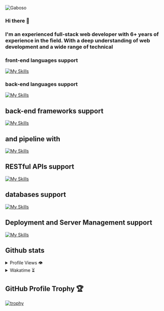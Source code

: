 
![Gaboso]([https://github.com/Gaboso/Gaboso/blob/master/github_cover.png](https://github.com/ibraimfarag/ibraimfarag/blob/b2e195ecd09862a78364333e9df0062602d9a2cc/IMG_613vcv.png) "ibrahim")

### Hi there 👋
### I'm an experienced full-stack web developer with 6+ years of experience in the field. With a deep understanding of web development and a wide range of technical

### front-end languages support

[![My Skills](https://skillicons.dev/icons?i=js,jquery,html,css,bootstrap,tailwind,materialui,vue,react,angular)](https://ibrahimahmed.info/)

### back-end languages support

[![My Skills](https://skillicons.dev/icons?i=php,nodejs,dart,py)](https://ibrahimahmed.info/)

## back-end frameworks support

[![My Skills](https://skillicons.dev/icons?i=laravel,flutter,wordpress,electron)](https://ibrahimahmed.info/)

## and pipeline with
[![My Skills](https://skillicons.dev/icons?i=jenkins,docker)](https://ibrahimahmed.info/)
## RESTful APIs support

[![My Skills](https://skillicons.dev/icons?i=postman)](https://ibrahimahmed.info/)

## databases support
[![My Skills](https://skillicons.dev/icons?i=mongodb,mysql,postgres,sequelize)](https://ibrahimahmed.info/)

## Deployment and Server Management support
[![My Skills](https://skillicons.dev/icons?i=aws,azure)](https://ibrahimahmed.info/)


## Github stats 

<details>
  <summary>Profile Views 👁️</summary>
  <br/>
  <img src="https://komarev.com/ghpvc/?username=rzashakerie&label=PROFILE+VIEWS&style=for-the-badge&color=brightgreen">

</details>


<details>
  <summary>Wakatime ⏳</summary>
  <br/>
  <img src="https://wakatime.com/share/@rzashakeri/d6dcb7a2-5e70-49f5-ae5c-39405f92ffb3.png">
  <br/>
  <br/>
  <br/>

  <img src="https://wakatime.com/share/@rzashakeri/b43da924-55df-4315-897d-e4dd9fb798f9.png">
</details>

## GitHub Profile Trophy 🏆

[![trophy](https://github-profile-trophy.vercel.app/?username=rzashakeri&row=1&margin-w=40)](https://github.com/ryo-ma/github-profile-trophy)

